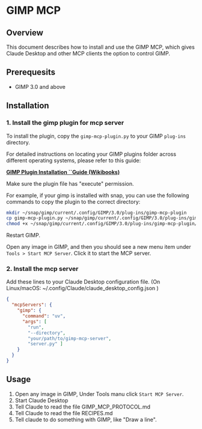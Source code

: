 # GIMP MCP

## Overview
This document describes how to install and use the GIMP MCP, which gives Claude Desktop and other MCP clients the option to control GIMP.

## Prerequesits
- GIMP 3.0 and above

## Installation

### 1. Install the gimp plugin for mcp server

To install the plugin, copy the `gimp-mcp-plugin.py` to your GIMP `plug-ins` directory.

For detailed instructions on locating your GIMP plugins folder across different operating systems, please refer to this guide:

[**GIMP Plugin Installation ``Guide (Wikibooks)**](https://en.wikibooks.org/wiki/GIMP/Installing_Plugins)

Make sure the plugin file has "execute" permission.

For example, if your gimp is installed with snap, you can use the following commands to copy the plugin to the correct directory:
```bash
mkdir ~/snap/gimp/current/.config/GIMP/3.0/plug-ins/gimp-mcp-plugin
cp gimp-mcp-plugin.py ~/snap/gimp/current/.config/GIMP/3.0/plug-ins/gimp-mcp-plugin
chmod +x ~/snap/gimp/current/.config/GIMP/3.0/plug-ins/gimp-mcp-plugin/gimp-mcp-plugin.py
`````

Restart GIMP.

Open any image in GIMP, and then you should see a new menu item under `Tools > Start MCP Server`. Click it to start the MCP server.


### 2. Install the mcp server
Add these lines to your Claude Desktop configuration file. (On Linux/macOS: ~/.config/Claude/claude_desktop_config.json )
```json
{
  "mcpServers": {
    "gimp": {
      "command": "uv",
      "args": [
        "run",
        "--directory",
        "your/path/to/gimp-mcp-server",
        "server.py" ]
    }
  }
}
```

## Usage

1. Open any image in GIMP, Under Tools manu click `Start MCP Server`.
1. Start Claude Desktop
1. Tell Claude to read the file GIMP_MCP_PROTOCOL.md
1. Tell Claude to read the file RECIPES.md
1. Tell claude to do something with GIMP, like "Draw a line".
